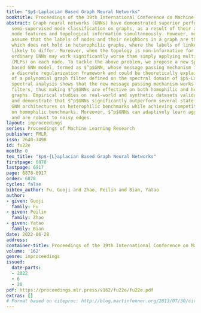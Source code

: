 ```yaml
---
title: "$p$-Laplacian Based Graph Neural Networks"
booktitle: Proceedings of the 39th International Conference on Machine Learning
abstract: Graph neural networks (GNNs) have demonstrated superior performance for
  semi-supervised node classification on graphs, as a result of their ability to exploit
  node features and topological information simultaneously. However, most GNNs implicitly
  assume that the labels of nodes and their neighbors in a graph are the same or consistent,
  which does not hold in heterophilic graphs, where the labels of linked nodes are
  likely to differ. Moreover, when the topology is non-informative for label prediction,
  ordinary GNNs may work significantly worse than simply applying multi-layer perceptrons
  (MLPs) on each node. To tackle the above problem, we propose a new $p$-Laplacian
  based GNN model, termed as $^p$GNN, whose message passing mechanism is derived from
  a discrete regularization framework and could be theoretically explained as an approximation
  of a polynomial graph filter defined on the spectral domain of $p$-Laplacians. The
  spectral analysis shows that the new message passing mechanism works as low-high-pass
  filters, thus making $^p$GNNs are effective on both homophilic and heterophilic
  graphs. Empirical studies on real-world and synthetic datasets validate our findings
  and demonstrate that $^p$GNNs significantly outperform several state-of-the-art
  GNN architectures on heterophilic benchmarks while achieving competitive performance
  on homophilic benchmarks. Moreover, $^p$GNNs can adaptively learn aggregation weights
  and are robust to noisy edges.
layout: inproceedings
series: Proceedings of Machine Learning Research
publisher: PMLR
issn: 2640-3498
id: fu22e
month: 0
tex_title: "$p$-{L}aplacian Based Graph Neural Networks"
firstpage: 6878
lastpage: 6917
page: 6878-6917
order: 6878
cycles: false
bibtex_author: Fu, Guoji and Zhao, Peilin and Bian, Yatao
author:
- given: Guoji
  family: Fu
- given: Peilin
  family: Zhao
- given: Yatao
  family: Bian
date: 2022-06-28
address:
container-title: Proceedings of the 39th International Conference on Machine Learning
volume: '162'
genre: inproceedings
issued:
  date-parts:
  - 2022
  - 6
  - 28
pdf: https://proceedings.mlr.press/v162/fu22e/fu22e.pdf
extras: []
# Format based on citeproc: http://blog.martinfenner.org/2013/07/30/citeproc-yaml-for-bibliographies/
---
```

